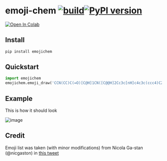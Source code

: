 # emoji-chem  [![build](https://github.com/whitead/emoji-chem/actions/workflows/tests.yml/badge.svg)](https://whitead.github.io/emoji-chem/)[![PyPI version](https://badge.fury.io/py/emoji-chem.svg)](https://badge.fury.io/py/emoji-chem)


[![Open In Colab](https://colab.research.google.com/assets/colab-badge.svg)](https://colab.research.google.com/github/whitead/emoji-chem/blob/main/colab/EmojiChem.ipynb)

## Install

```sh
pip install emojichem
```

## Quickstart

```py
import emojichem
emojichem.emoji_draw('CCN(CC)C(=O)[C@H]1CN([C@@H]2Cc3c[nH]c4c3c(ccc4)C2=C1)C')
```

## Example
This is how it should look

![image](https://user-images.githubusercontent.com/908389/206943965-f57686f9-554b-476d-9f8a-24121206fce4.png)


## Credit
Emoji list was taken (with minor modifications) from Nicola Ga-stan (@nicgaston) in [this tweet](https://twitter.com/nicgaston/status/914311195305193472)
